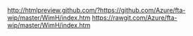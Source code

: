 http://htmlpreview.github.com/?https://github.com/Azure/fta-wip/master/WimH/index.htm
https://rawgit.com/Azure/fta-wip/master/WimH/index.htm
